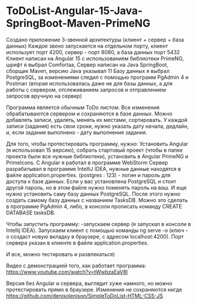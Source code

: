 # ToDoList-Angular-15-Java-SpringBoot-Maven-PrimeNG

Создано приложение 3-звенной архитектуры (клиент + сервер + база данных)
Каждое звено запускается на отдельном порту, клиент использует порт 4200, сервер - порт 8080, а база данных порт 5432
Клиент написан на Angular 15 с использованием библиотеки PrimeNG, шрифт я выбрал Comfortaa,
Сервер написан на Java SpringBoot, сборщик Maven, версию Java указывал 11
Базу данных я выбрал PostgreSQL, за изменениями следил с помощью программ PgAdmin 4 и Postman (вторая использовалась даже не для базы данных, а для работы с сервером, отслеживанием запросов и отправлением запросов вручную на сервер)

Программа является обычным ToDo листом. Все изменения обрабатываются сервером и сохраняются в базе данных. Можно добавлять записи, удалять, менять их местами, сортировать. У каждой записи (задания) есть свои сроки, нужно указать дату начала, дедлайн, и, если задание выполнено - дату выполнения задания.

Для того, чтобы протестировать программу, нужно:
Установить Angular (я использовал 15 версию), собрать стартовый проект (чтобы в папке проекта были все нужные библиотеки), установить в Angular PrimeNG и PrimeIcons.
С Angular я работал в программе WebStorm
Сервер разрабатывал в программе IntelliJ IDEA, нужные данные находятся в файле application.properties. (postgres : 123) - логин и пароль для доступа к базе данных. Если у вас установлена PostgreSQL и стоит другой пароль, но в этом файле нужно поменять пароль на ваш.
И еще нужно установить саму базу данных PostgreSQL.
После этого нужно создать самому базу данных с названием TasksDB. Можно это сделать в программе PgAdmin 4, либо, в консоли прописать команду CREATE DATABASE tasksDB.

Чтобы запустить программу: -запускаем сервер (я запускал в консоли в Intellij IDEA). Запускаем клиент с помощью команды ng serve -o (ключ -o создаст новую вкладку в браузере, с адресом localhost:4200). Порт сервера указан в клиенте в файле application.properties.

И все, можно тестировать и развлекаться)

Видео с демонстрацией того, как работает программа: https://www.youtube.com/watch?v=tWwbzaEaV8I

Версия без Angular и сервера, выглядит хуже намного, но можно протестировать прямо в браузере. Изменения не сохраняются нигде
https://github.com/denisolenison/SimpleToDoList-HTML-CSS-JS
